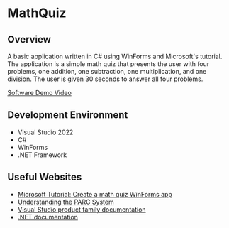 # MathQuiz

## Overview

A basic application written in C# using WinForms and Microsoft's tutorial. The application is a simple math quiz that presents the user with four problems, one addition, one subtraction, one multiplication, and one division. The user is given 30 seconds to answer all four problems.

[Software Demo Video](https://youtu.be/oQVckyYAqPA)

## Development Environment

- Visual Studio 2022
- C#
- WinForms
- .NET Framework

## Useful Websites

- [Microsoft Tutorial: Create a math quiz WinForms app](https://learn.microsoft.com/en-us/visualstudio/get-started/csharp/tutorial-windows-forms-math-quiz-create-project-add-controls?view=vs-2022&viewFallbackFrom=vs-2017)
- [Understanding the PARC System](https://www.linkedin.com/learning/graphic-design-for-business-professionals/understanding-the-parc-system?resume=false)
- [Visual Studio product family documentation](https://learn.microsoft.com/en-us/visualstudio/?view=vs-2022&viewFallbackFrom=vs-2017)
- [.NET documentation](https://learn.microsoft.com/en-us/dotnet/)
